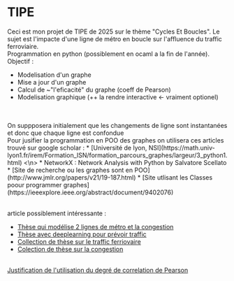 # TIPE
Ceci est mon projet de TIPE de 2025 sur le thème "Cycles Et Boucles". Le sujet est l'impacte d'une ligne de métro en boucle sur l'affluence du traffic ferroviaire.
<br> Programmation en python (possiblement en ocaml a la fin de l'année).
<br> Objectif :
* Modelisation d'un graphe
* Mise a jour d'un graphe
* Calcul de ~"l'eficacité" du graphe (coeff de Pearson)
* Modelisation graphique (++ la rendre interactive <- vraiment optionel)
<br>
<br> On suppposera initialement que les changements de ligne sont instantanées et donc que chaque ligne est confondue
<br> 
Pour jusifier la programmation en POO des graphes on utilisera ces articles trouvé sur google scholar :
* [Université de lyon, NSI](https://math.univ-lyon1.fr/irem/Formation_ISN/formation_parcours_graphes/largeur/3_python1.html) <\n>
* NetworkX : Network Analysis with Python by Salvatore Scellato
* [Site de recherche ou les graphes sont en POO](http://www.jmlr.org/papers/v21/19-187.html)
* [Site utlisant les Classes poour programmer graphes](https://ieeexplore.ieee.org/abstract/document/9402076)
                    
<br> article possiblement intéressante :
* [Thèse qui modélise 2 lignes de métro et la congestion](https://theses.hal.science/tel-01795497/)
* [Thèse avec deeplearning pour prévoir traffic](https://theses.hal.science/tel-02496955/)
* [Collection de thèse sur le traffic ferriovaire](https://theses.hal.science/search/index/q/*/keyword_t/Trafic%20ferroviaire)
* [Colection de thèse sur la congestion](https://theses.hal.science/search/index/q/*/keyword_t/Congestion)

<br> [Justification de l'utilisation du degré de correlation de Pearson](https://www.statisticssolutions.com/free-resources/directory-of-statistical-analyses/pearsons-correlation-coefficient/)
